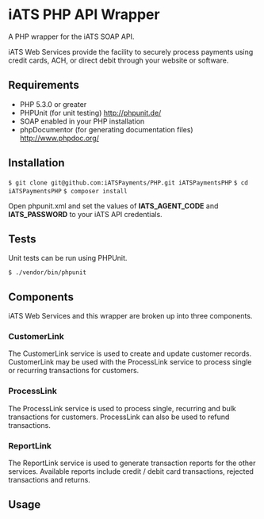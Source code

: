 # iATS PHP API Wrapper

A PHP wrapper for the iATS SOAP API.

iATS Web Services provide the facility to securely process payments using credit cards, ACH, or direct debit through your website or software.

## Requirements

* PHP 5.3.0 or greater
* PHPUnit (for unit testing) http://phpunit.de/
* SOAP enabled in your PHP installation
* phpDocumentor (for generating documentation files) http://www.phpdoc.org/

## Installation

`$ git clone git@github.com:iATSPayments/PHP.git iATSPaymentsPHP`
`$ cd iATSPaymentsPHP`
`$ composer install`

Open phpunit.xml and set the values of **IATS_AGENT_CODE** and **IATS_PASSWORD** to your iATS API credentials.

## Tests

Unit tests can be run using PHPUnit.

`$ ./vendor/bin/phpunit`

## Components

iATS Web Services and this wrapper are broken up into three components.

### CustomerLink

The CustomerLink service is used to create and update customer records. CustomerLink may be used with the
ProcessLink service to process single or recurring transactions for customers.

### ProcessLink

The ProcessLink service is used to process single, recurring and bulk transactions for customers. ProcessLink can
also be used to refund transactions.

### ReportLink

The ReportLink service is used to generate transaction reports for the other services. Available reports include
credit / debit card transactions, rejected transactions and returns.

## Usage

